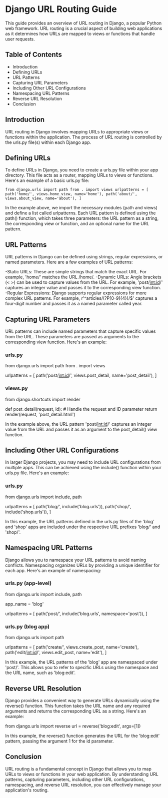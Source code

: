 # Django URL Routing Guide
This guide provides an overview of URL routing in Django, a popular Python web framework. URL routing is a crucial aspect of building web applications as it determines how URLs are mapped to views or functions that handle user requests.

## Table of Contents
- Introduction
- Defining URLs
- URL Patterns
- Capturing URL Parameters
- Including Other URL Configurations
- Namespacing URL Patterns
- Reverse URL Resolution
- Conclusion

## Introduction
URL routing in Django involves mapping URLs to appropriate views or functions within the application. The process of URL routing is controlled by the urls.py file(s) within each Django app.

## Defining URLs
To define URLs in Django, you need to create a urls.py file within your app directory. This file acts as a router, mapping URLs to views or functions. Here's an example of a basic urls.py file:

` from django.urls import path
from . import views
urlpatterns = [
    path('home/', views.home_view, name='home'),
    path('about/', views.about_view, name='about'),
] `

In the example above, we import the necessary modules (path and views) and define a list called urlpatterns. Each URL pattern is defined using the path() function, which takes three parameters: the URL pattern as a string, the corresponding view or function, and an optional name for the URL pattern.


## URL Patterns
URL patterns in Django can be defined using strings, regular expressions, or named parameters. Here are a few examples of URL patterns:

-Static URLs: These are simple strings that match the exact URL. For example, 'home/' matches the URL /home/.
-Dynamic URLs: Angle brackets (< >) can be used to capture values from the URL. For example, 'post/<int:id>/' captures an integer value and passes it to the corresponding view function.
-Regular Expressions: Django supports regular expressions for more complex URL patterns. For example, r'^articles/(?P<year>[0-9]{4})/$' captures a four-digit number and passes it as a named parameter called year.

## Capturing URL Parameters
URL patterns can include named parameters that capture specific values from the URL. These parameters are passed as arguments to the corresponding view function. Here's an example:

### urls.py
from django.urls import path
from . import views

urlpatterns = [
    path('post/<int:id>/', views.post_detail, name='post_detail'),
]


### views.py
from django.shortcuts import render

def post_detail(request, id):
    # Handle the request and ID parameter
    return render(request, 'post_detail.html')

In the example above, the URL pattern 'post/<int:id>/' captures an integer value from the URL and passes it as an argument to the post_detail() view function.

## Including Other URL Configurations
In larger Django projects, you may need to include URL configurations from multiple apps. This can be achieved using the include() function within your urls.py file. Here's an example:

### urls.py
from django.urls import include, path

urlpatterns = [
    path('blog/', include('blog.urls')),
    path('shop/', include('shop.urls')),
]

In this example, the URL patterns defined in the urls.py files of the 'blog' and 'shop' apps are included under the respective URL prefixes 'blog/' and 'shop/'.


## Namespacing URL Patterns
Django allows you to namespace your URL patterns to avoid naming conflicts. Namespacing organizes URLs by providing a unique identifier for each app. Here's an example of namespacing:

### urls.py (app-level)
from django.urls import include, path

app_name = 'blog'

urlpatterns = [
    path('post/', include('blog.urls', namespace='post')),
]

### urls.py (blog app)
from django.urls import path

urlpatterns = [
    path('create/', views.create_post, name='create'),
    path('edit/<int:id>/', views.edit_post, name='edit'),
]

In this example, the URL patterns of the 'blog' app are namespaced under 'post/'. This allows you to refer to specific URLs using the namespace and the URL name, such as 'blog:edit'.

## Reverse URL Resolution
Django provides a convenient way to generate URLs dynamically using the reverse() function. This function takes the URL name and any required arguments and returns the corresponding URL as a string. Here's an example:

from django.urls import reverse
url = reverse('blog:edit', args=[1])

In this example, the reverse() function generates the URL for the 'blog:edit' pattern, passing the argument 1 for the id parameter.

## Conclusion
URL routing is a fundamental concept in Django that allows you to map URLs to views or functions in your web application. By understanding URL patterns, capturing parameters, including other URL configurations, namespacing, and reverse URL resolution, you can effectively manage your application's routing.
